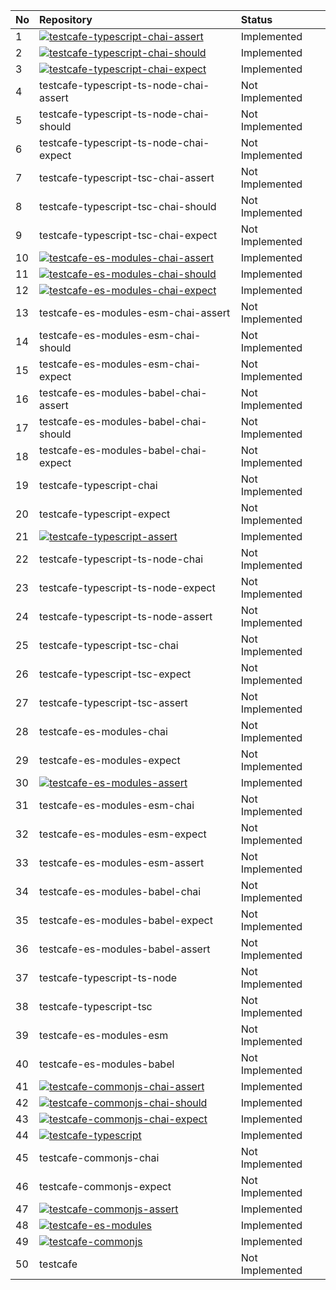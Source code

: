 | No | Repository                                                                                                                                                                                                                       | Status          |
| :- | :------------------------------------------------------------------------------------------------------------------------------------------------------------------------------------------------------------------------------- | :-------------- |
| 1  | [![testcafe-typescript-chai-assert](https://github.com/e2e-boilerplate/testcafe-typescript-chai-assert/workflows/testcafe-typescript-chai-assert/badge.svg)](https://github.com/e2e-boilerplate/testcafe-typescript-chai-assert) | Implemented     |
| 2  | [![testcafe-typescript-chai-should](https://github.com/e2e-boilerplate/testcafe-typescript-chai-should/workflows/testcafe-typescript-chai-should/badge.svg)](https://github.com/e2e-boilerplate/testcafe-typescript-chai-should) | Implemented     |
| 3  | [![testcafe-typescript-chai-expect](https://github.com/e2e-boilerplate/testcafe-typescript-chai-expect/workflows/testcafe-typescript-chai-expect/badge.svg)](https://github.com/e2e-boilerplate/testcafe-typescript-chai-expect) | Implemented     |
| 4  | testcafe-typescript-ts-node-chai-assert                                                                                                                                                                                          | Not Implemented |
| 5  | testcafe-typescript-ts-node-chai-should                                                                                                                                                                                          | Not Implemented |
| 6  | testcafe-typescript-ts-node-chai-expect                                                                                                                                                                                          | Not Implemented |
| 7  | testcafe-typescript-tsc-chai-assert                                                                                                                                                                                              | Not Implemented |
| 8  | testcafe-typescript-tsc-chai-should                                                                                                                                                                                              | Not Implemented |
| 9  | testcafe-typescript-tsc-chai-expect                                                                                                                                                                                              | Not Implemented |
| 10 | [![testcafe-es-modules-chai-assert](https://github.com/e2e-boilerplate/testcafe-es-modules-chai-assert/workflows/testcafe-es-modules-chai-assert/badge.svg)](https://github.com/e2e-boilerplate/testcafe-es-modules-chai-assert) | Implemented     |
| 11 | [![testcafe-es-modules-chai-should](https://github.com/e2e-boilerplate/testcafe-es-modules-chai-should/workflows/testcafe-es-modules-chai-should/badge.svg)](https://github.com/e2e-boilerplate/testcafe-es-modules-chai-should) | Implemented     |
| 12 | [![testcafe-es-modules-chai-expect](https://github.com/e2e-boilerplate/testcafe-es-modules-chai-expect/workflows/testcafe-es-modules-chai-expect/badge.svg)](https://github.com/e2e-boilerplate/testcafe-es-modules-chai-expect) | Implemented     |
| 13 | testcafe-es-modules-esm-chai-assert                                                                                                                                                                                              | Not Implemented |
| 14 | testcafe-es-modules-esm-chai-should                                                                                                                                                                                              | Not Implemented |
| 15 | testcafe-es-modules-esm-chai-expect                                                                                                                                                                                              | Not Implemented |
| 16 | testcafe-es-modules-babel-chai-assert                                                                                                                                                                                            | Not Implemented |
| 17 | testcafe-es-modules-babel-chai-should                                                                                                                                                                                            | Not Implemented |
| 18 | testcafe-es-modules-babel-chai-expect                                                                                                                                                                                            | Not Implemented |
| 19 | testcafe-typescript-chai                                                                                                                                                                                                         | Not Implemented |
| 20 | testcafe-typescript-expect                                                                                                                                                                                                       | Not Implemented |
| 21 | [![testcafe-typescript-assert](https://github.com/e2e-boilerplate/testcafe-typescript-assert/workflows/testcafe-typescript-assert/badge.svg)](https://github.com/e2e-boilerplate/testcafe-typescript-assert)                     | Implemented     |
| 22 | testcafe-typescript-ts-node-chai                                                                                                                                                                                                 | Not Implemented |
| 23 | testcafe-typescript-ts-node-expect                                                                                                                                                                                               | Not Implemented |
| 24 | testcafe-typescript-ts-node-assert                                                                                                                                                                                               | Not Implemented |
| 25 | testcafe-typescript-tsc-chai                                                                                                                                                                                                     | Not Implemented |
| 26 | testcafe-typescript-tsc-expect                                                                                                                                                                                                   | Not Implemented |
| 27 | testcafe-typescript-tsc-assert                                                                                                                                                                                                   | Not Implemented |
| 28 | testcafe-es-modules-chai                                                                                                                                                                                                         | Not Implemented |
| 29 | testcafe-es-modules-expect                                                                                                                                                                                                       | Not Implemented |
| 30 | [![testcafe-es-modules-assert](https://github.com/e2e-boilerplate/testcafe-es-modules-assert/workflows/testcafe-es-modules-assert/badge.svg)](https://github.com/e2e-boilerplate/testcafe-es-modules-assert)                     | Implemented     |
| 31 | testcafe-es-modules-esm-chai                                                                                                                                                                                                     | Not Implemented |
| 32 | testcafe-es-modules-esm-expect                                                                                                                                                                                                   | Not Implemented |
| 33 | testcafe-es-modules-esm-assert                                                                                                                                                                                                   | Not Implemented |
| 34 | testcafe-es-modules-babel-chai                                                                                                                                                                                                   | Not Implemented |
| 35 | testcafe-es-modules-babel-expect                                                                                                                                                                                                 | Not Implemented |
| 36 | testcafe-es-modules-babel-assert                                                                                                                                                                                                 | Not Implemented |
| 37 | testcafe-typescript-ts-node                                                                                                                                                                                                      | Not Implemented |
| 38 | testcafe-typescript-tsc                                                                                                                                                                                                          | Not Implemented |
| 39 | testcafe-es-modules-esm                                                                                                                                                                                                          | Not Implemented |
| 40 | testcafe-es-modules-babel                                                                                                                                                                                                        | Not Implemented |
| 41 | [![testcafe-commonjs-chai-assert](https://github.com/e2e-boilerplate/testcafe-commonjs-chai-assert/workflows/testcafe-commonjs-chai-assert/badge.svg)](https://github.com/e2e-boilerplate/testcafe-commonjs-chai-assert)         | Implemented     |
| 42 | [![testcafe-commonjs-chai-should](https://github.com/e2e-boilerplate/testcafe-commonjs-chai-should/workflows/testcafe-commonjs-chai-should/badge.svg)](https://github.com/e2e-boilerplate/testcafe-commonjs-chai-should)         | Implemented     |
| 43 | [![testcafe-commonjs-chai-expect](https://github.com/e2e-boilerplate/testcafe-commonjs-chai-expect/workflows/testcafe-commonjs-chai-expect/badge.svg)](https://github.com/e2e-boilerplate/testcafe-commonjs-chai-expect)         | Implemented     |
| 44 | [![testcafe-typescript](https://github.com/e2e-boilerplate/testcafe-typescript/workflows/testcafe-typescript/badge.svg)](https://github.com/e2e-boilerplate/testcafe-typescript)                                                 | Implemented     |
| 45 | testcafe-commonjs-chai                                                                                                                                                                                                           | Not Implemented |
| 46 | testcafe-commonjs-expect                                                                                                                                                                                                         | Not Implemented |
| 47 | [![testcafe-commonjs-assert](https://github.com/e2e-boilerplate/testcafe-commonjs-assert/workflows/testcafe-commonjs-assert/badge.svg)](https://github.com/e2e-boilerplate/testcafe-commonjs-assert)                             | Implemented     |
| 48 | [![testcafe-es-modules](https://github.com/e2e-boilerplate/testcafe-es-modules/workflows/testcafe-es-modules/badge.svg)](https://github.com/e2e-boilerplate/testcafe-es-modules)                                                 | Implemented     |
| 49 | [![testcafe-commonjs](https://github.com/e2e-boilerplate/testcafe-commonjs/workflows/testcafe-commonjs/badge.svg)](https://github.com/e2e-boilerplate/testcafe-commonjs)                                                         | Implemented     |
| 50 | testcafe                                                                                                                                                                                                                         | Not Implemented |
